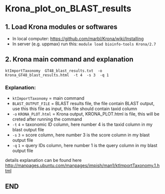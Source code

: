 # Krona_plot_on_BLAST_results
## 1. Load Krona modules or softwares
- In local computer: https://github.com/marbl/Krona/wiki/Installing
- In server (e.g. uppmax) run this: 
`module load bioinfo-tools Krona/2.7`

## 2. Krona main command and explanation

`ktImportTaxonomy 
GT48_blast_results.txt 
-o Krona_GT48_blast_results.html 
-t 4 
-s 3 
-q 1`

### Explanation: 
- `ktImportTaxonomy` = main command
- `BLAST_OUTPUT_FILE` = BLAST results file, the file contain BLAST output, use this this file as input, this file should contain taxid column
- `-o` `KRONA_PLOT.html` = Krona output,  KRONA_PLOT.html is file, this will be creted after running the command
- `-t` `4` = taxonomic ID column, here number 4 is the taxid column in my blast output file 
- `-s` `3` = score column, here number 3 is the score column in my blast output file
- `-q` `1` = query IDs column, here number 1 is the query column in my blast output file

details explanation can be found here http://manpages.ubuntu.com/manpages/impish/man1/ktImportTaxonomy.1.html

## END
